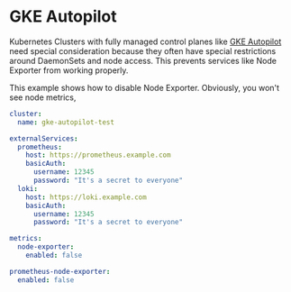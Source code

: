 # GKE Autopilot

Kubernetes Clusters with fully managed control planes like [GKE Autopilot](https://cloud.google.com/kubernetes-engine/docs/concepts/autopilot-overview)
need special consideration because they often have special restrictions around DaemonSets and node access. This prevents
services like Node Exporter from working properly.

This example shows how to disable Node Exporter. Obviously, you won't see node metrics,

```yaml
cluster:
  name: gke-autopilot-test

externalServices:
  prometheus:
    host: https://prometheus.example.com
    basicAuth:
      username: 12345
      password: "It's a secret to everyone"
  loki:
    host: https://loki.example.com
    basicAuth:
      username: 12345
      password: "It's a secret to everyone"

metrics:
  node-exporter:
    enabled: false

prometheus-node-exporter:
  enabled: false
```
